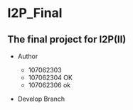 # I2P_Final

## The final project for I2P(II)

- Author
  - 107062303
  - 107062304 OK
  - 107062306  ok

- Develop Branch
